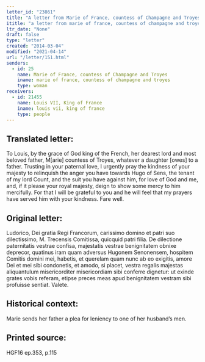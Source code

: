 ```yaml
---
letter_id: "23861"
title: "A letter from Marie of France, countess of Champagne and Troyes ()"
ititle: "a letter from marie of france, countess of champagne and troyes ()"
ltr_date: "None"
draft: false
type: "letter"
created: "2014-03-04"
modified: "2021-04-14"
url: "/letter/151.html"
senders:
  - id: 25
    name: Marie of France, countess of Champagne and Troyes
    iname: marie of france, countess of champagne and troyes
    type: woman
receivers:
  - id: 21455
    name: Louis VII, King of France
    iname: louis vii, king of france
    type: people
---
```

<h2> Translated letter:</h2>To Louis, by the grace of God king of the French, her dearest lord and most beloved father, M[arie] countess of Troyes, whatever a daughter [owes] to a father.
Trusting in your paternal love, I urgently pray the kindness of your majesty to relinquish the anger you have towards Hugo of Sens, the tenant of my lord Count, and the suit you have against him, for love of God and me, and, if it please your royal majesty, deign to show some mercy to him mercifully.  For that I will be grateful to you and he will feel that my prayers have served him with your kindness.  Fare well.
<h2 class="mt-4"> Original letter:</h2>Ludorico, Dei gratia Regi Francorum, carissimo domino et patri suo dilectissimo, M. Trecensis Comitissa, quicquid patri filia. De dilectione paternitatis vestrae confisa, majestatis vestrae benignitatem obnixe deprecor, quatinus iram quam adversus Hugonem Senonensem, hospitem Comitis domini mei, habetis, et querelam quam nunc ab eo exigitis, amore Dei et mei sibi condonetis, et amodo, si placet, vestra regalis majestas aliquantulum misericorditer misericordiam sibi conferre dignetur: ut exinde grates vobis referam, etipse preces meas apud benignitatem vestram sibi profuisse sentiat. Valete.
<h2 class="mt-4"> Historical context:</h2>Marie sends her father a plea for leniency to one of her husband’s men.
<h2 class="mt-4"> Printed source:</h2>HGF16 ep.353, p.115
